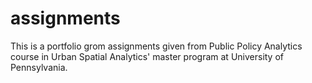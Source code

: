 # assignments

This is a portfolio grom assignments given from Public Policy Analytics course in Urban Spatial Analytics' master program at University of Pennsylvania.
